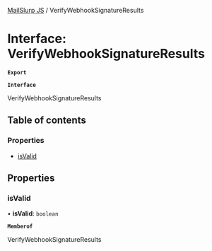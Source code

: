 [MailSlurp JS](../README.md) / VerifyWebhookSignatureResults

# Interface: VerifyWebhookSignatureResults

**`Export`**

**`Interface`**

VerifyWebhookSignatureResults

## Table of contents

### Properties

- [isValid](VerifyWebhookSignatureResults.md#isvalid)

## Properties

### isValid

• **isValid**: `boolean`

**`Memberof`**

VerifyWebhookSignatureResults
